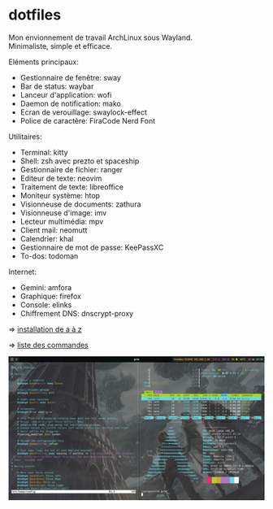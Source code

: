# dotfiles

Mon envionnement de travail ArchLinux sous Wayland.  
Minimaliste, simple et efficace. 


Eléments principaux:
  
- Gestionnaire de fenêtre: sway
- Bar de status: waybar
- Lanceur d'application: wofi
- Daemon de notification: mako
- Ecran de verouillage: swaylock-effect
- Police de caractère: FiraCode Nerd Font
  
Utilitaires:
  
- Terminal: kitty
- Shell: zsh avec prezto et spaceship
- Gestionnaire de fichier: ranger
- Editeur de texte: neovim
- Traitement de texte: libreoffice
- Moniteur système: htop
- Visionneuse de documents: zathura  
- Visionneuse d'image: imv
- Lecteur multimédia: mpv
- Client mail: neomutt
- Calendrier: khal
- Gestionnaire de mot de passe: KeePassXC
- To-dos: todoman

Internet:
- Gemini: amfora
- Graphique: firefox
- Console: elinks
- Chiffrement DNS: dnscrypt-proxy


=> [installation de a à z](installation.txt)

=> [liste des commandes](cheatsheet.txt)

![Screenshot 1](./Images/1.png)
